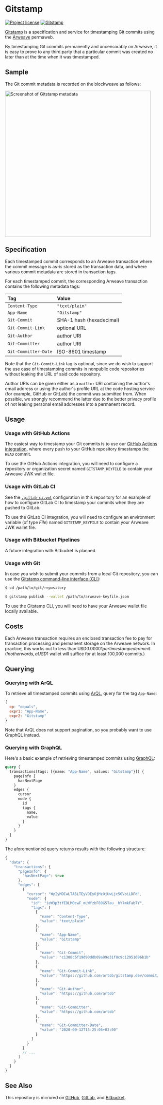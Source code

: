 # Gitstamp

[![Project license](https://img.shields.io/badge/license-Public%20Domain-blue.svg)](https://unlicense.org)
[![Gitstamp](https://github.com/weavery/gitstamp.dev/workflows/Gitstamp/badge.svg)](https://github.com/weavery/gitstamp.dev/actions?query=workflow%3AGitstamp)

[Gitstamp] is a specification and service for timestamping Git commits using
the [Arweave] permaweb.

By timestamping Git commits permanently and uncensorably on Arweave, it is
easy to prove to any third party that a particular commit was created no
later than at the time when it was timestamped.

## Sample

The Git commit metadata is recorded on the blockweave as follows:

<img alt="Screenshot of Gitstamp metadata" src="https://raw.githubusercontent.com/weavery/gitstamp-action/master/sample.png" width="480"/>

## Specification

Each timestamped commit corresponds to an Arweave transaction where the
commit message is as-is stored as the transaction data, and where various
commit metadata are stored in transaction tags.

For each timestamped commit, the corresponding Arweave transaction contains
the following metadata tags:

Tag                  | Value                    |
:------------------- | :----------------------- |
`Content-Type`       | `"text/plain"`           |
`App-Name`           | `"Gitstamp"`             |
`Git-Commit`         | SHA-1 hash (hexadecimal) |
`Git-Commit-Link`    | optional URL             |
`Git-Author`         | author URI               |
`Git-Committer`      | author URI               |
`Git-Committer-Date` | ISO-8601 timestamp       |

Note that the `Git-Commit-Link` tag is optional, since we do wish to support
the use case of timestamping commits in nonpublic code repositories without
leaking the URL of said code repository.

Author URIs can be given either as a `mailto:` URI containing the author's
email address or using the author's profile URL at the code hosting service
(for example, GitHub or GitLab) the commit was submitted from. When possible,
we strongly recommend the latter due to the better privacy profile of not
leaking personal email addresses into a permanent record.

## Usage

### Usage with GitHub Actions

The easiest way to timestamp your Git commits is to use our [GitHub Actions
integration](https://github.com/weavery/gitstamp-action), where every push to
your GitHub repository timestamps the `HEAD` commit.

To use the GitHub Actions integration, you will need to configure a repository
or organization secret named `GITSTAMP_KEYFILE` to contain your Arweave JWK
wallet file.

### Usage with GitLab CI

See the [`.gitlab-ci.yml`] configuration in this repository for an example of
how to configure GitLab CI to timestamp your commits when they are pushed to
GitLab.

To use the GitLab CI integration, you will need to configure an environment
variable (of type _File_) named `GITSTAMP_KEYFILE` to contain your Arweave JWK
wallet file.

[`.gitlab-ci.yml`]: https://github.com/weavery/gitstamp.dev/blob/master/.gitlab-ci.yml

### Usage with Bitbucket Pipelines

A future integration with Bitbucket is planned.

### Usage with Git

In case you wish to submit your commits from a local Git repository, you can
use the [Gitstamp command-line interface (CLI)](https://github.com/weavery/gitstamp-cli):

```bash
$ cd /path/to/git/repository

$ gitstamp publish --wallet /path/to/arweave-keyfile.json
```

To use the Gitstamp CLI, you will need to have your Arweave wallet file
locally available.

## Costs

Each Arweave transaction requires an enclosed transaction fee to pay for
transaction processing and permanent storage on the Arweave network.
In practice, this works out to less than USD$0.00001 per timestamped commit.
(In other words, a USD$1 wallet will suffice for at least 100,000 commits.)

## Querying

### Querying with ArQL

To retrieve all timestamped commits using [ArQL], query for the tag
`App-Name`:

```javascript
{
  op: "equals",
  expr1: "App-Name",
  expr2: "Gitstamp"
}
```

Note that ArQL does not support pagination, so you probably want to use
GraphQL instead.

### Querying with GraphQL

Here's a basic example of retrieving timestamped commits using [GraphQL]:

```graphql
query {
  transactions(tags: [{name: "App-Name", values: "Gitstamp"}]) {
    pageInfo {
      hasNextPage
    }
    edges {
      cursor
      node {
        id
        tags {
          name,
          value
        }
      }
    }
  }
}
```

The aforementioned query returns results with the following structure:

```javascript
{
  "data": {
    "transactions": {
      "pageInfo": {
        "hasNextPage": true
      },
      "edges": [
        {
          "cursor": "WyIyMDIwLTA5LTEyVDEyOjMzOjUwLjc5OVoiLDFd",
          "node": {
            "id": "ieW3p3tfEDLMOcwF_mLWfzbF89G5Tau__bY7mkFab7Y",
            "tags": [
              {
                "name": "Content-Type",
                "value": "text/plain"
              },
              {
                "name": "App-Name",
                "value": "Gitstamp"
              },
              {
                "name": "Git-Commit",
                "value": "c1308c5f19d90ddb09a99e31f8c9c12951696b1b"
              },
              {
                "name": "Git-Commit-Link",
                "value": "https://github.com/artob/gitstamp.dev/commit/c1308c5f19d90ddb09a99e31f8c9c12951696b1b"
              },
              {
                "name": "Git-Author",
                "value": "https://github.com/artob"
              },
              {
                "name": "Git-Committer",
                "value": "https://github.com/artob"
              },
              {
                "name": "Git-Committer-Date",
                "value": "2020-09-12T15:25:06+03:00"
              }
            ]
          }
        }
        // ...
      ]
    }
  }
}
```

## See Also

This repository is mirrored on [GitHub], [GitLab], and [Bitbucket].

[Gitstamp]:       https://gitstamp.dev
[Arweave]:        https://www.arweave.org
[Arweave wallet]: https://www.arweave.org/wallet
[ArQL]:           https://github.com/ArweaveTeam/arweave-js#arql
[GraphQL]:        https://arweave.dev/graphql
[GitHub]:         https://github.com/weavery/gitstamp.dev
[GitLab]:         https://gitlab.com/weavery/gitstamp.dev
[Bitbucket]:      https://bitbucket.org/weavery/gitstamp.dev
